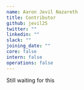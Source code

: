 ```yaml
---
name: Aaron Jevil Nazareth
title: Contributor
github: jevil25
twitter: ""
linkedin: ""
slack: ""
joining_date: ""
core: false
intern: false
operations: false
---
```


Still waiting for this
